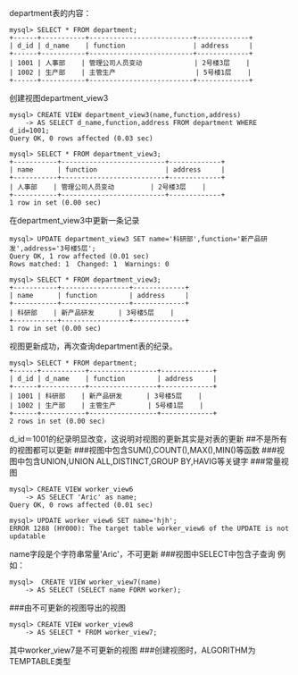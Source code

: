 department表的内容：
```
mysql> SELECT * FROM department;
+------+-----------+--------------------------+-------------+
| d_id | d_name    | function                 | address     |
+------+-----------+--------------------------+-------------+
| 1001 | 人事部    | 管理公司人员变动             | 2号楼3层    |
| 1002 | 生产部    | 主管生产                    | 5号楼1层    |
+------+-----------+--------------------------+-------------+
```
创建视图department_view3
```
mysql> CREATE VIEW department_view3(name,function,address)
    -> AS SELECT d_name,function,address FROM department WHERE d_id=1001;
Query OK, 0 rows affected (0.03 sec)

mysql> SELECT * FROM department_view3;
+-----------+--------------------------+-------------+
| name      | function                 | address     |
+-----------+--------------------------+-------------+
| 人事部    | 管理公司人员变动         | 2号楼3层    |
+-----------+--------------------------+-------------+
1 row in set (0.00 sec)
```
在department_view3中更新一条记录
```
mysql> UPDATE department_view3 SET name='科研部',function='新产品研发',address='3号楼5层';
Query OK, 1 row affected (0.01 sec)
Rows matched: 1  Changed: 1  Warnings: 0

mysql> SELECT * FROM department_view3;
+-----------+-----------------+-------------+
| name      | function        | address     |
+-----------+-----------------+-------------+
| 科研部    | 新产品研发      | 3号楼5层    |
+-----------+-----------------+-------------+
1 row in set (0.00 sec)
```
视图更新成功，再次查询department表的纪录。
```
mysql> SELECT * FROM department;
+------+-----------+-----------------+-------------+
| d_id | d_name    | function        | address     |
+------+-----------+-----------------+-------------+
| 1001 | 科研部    | 新产品研发      | 3号楼5层    |
| 1002 | 生产部    | 主管生产        | 5号楼1层    |
+------+-----------+-----------------+-------------+
2 rows in set (0.00 sec)
```
d_id＝1001的纪录明显改变，这说明对视图的更新其实是对表的更新
##不是所有的视图都可以更新
###视图中包含SUM(),COUNT(),MAX(),MIN()等函数
###视图中包含UNION,UNION ALL,DISTINCT,GROUP BY,HAVIG等关键字
###常量视图
```
mysql> CREATE VIEW worker_view6
    -> AS SELECT 'Aric' as name;
Query OK, 0 rows affected (0.01 sec)

mysql> UPDATE worker_view6 SET name='hjh';
ERROR 1288 (HY000): The target table worker_view6 of the UPDATE is not updatable
```
name字段是个字符串常量'Aric'，不可更新
###视图中SELECT中包含子查询
例如：
```
mysql>  CREATE VIEW worker_view7(name)
    -> AS SELECT (SELECT name FORM worker);
```
###由不可更新的视图导出的视图
```
mysql> CREATE VIEW worker_view8
    -> AS SELECT * FROM worker_view7;
```
其中worker_view7是不可更新的视图
###创建视图时，ALGORITHM为TEMPTABLE类型
